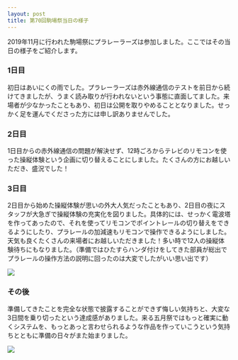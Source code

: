 ```yaml
---
layout: post
title: 第70回駒場祭当日の様子
---
```


2019年11月に行われた駒場祭にプラレーラーズは参加しました。ここではその当日の様子をご紹介します。

### 1日目

初日はあいにくの雨でした。プラレーラーズは赤外線通信のテストを前日から続けてきましたが、うまく読み取りが行われないという事態に直面してました。来場者が少なかったこともあり、初日は公開を取りやめることとなりました。せっかく足を運んでくださった方には申し訳ありませんでした。

### 2日目

1日目からの赤外線通信の問題が解決せず、12時ごろからテレビのリモコンを使った操縦体験という企画に切り替えることにしました。たくさんの方にお越しいただき、盛況でした！

### 3日目

2日目から始めた操縦体験が思いの外大人気だったこともあり、2日目の夜にスタッフが大急ぎで操縦体験の充実化を図りました。具体的には、せっかく電波塔を作ってあったので、それを使ってリモコンでポイントレールの切り替えをできるようにしたり、プラレールの加減速もリモコンで操作できるようにしました。天気も良くたくさんの来場者にお越しいただきました！多い時で12人の操縦体験待ちにもなりました。（準備ではひたすらハンダ付けをしてきた部員が総出でプラレールの操作方法の説明に回ったのは大変でしたがいい思い出です）

![](https://drive.google.com/thumbnail?id=1JQL4vLLb6rmNjv1aoWeB5Pd-J1CKooY5&sz=w1200-h900)

### その後

準備してきたことを完全な状態で披露することができず悔しい気持ちと、大変な3日間を乗り切ったという達成感がありました。来る五月祭ではもっと確実に動くシステムを、もっとあっと言わせられるような作品を作っていこうという気持ちとともに準備の日々がまた始まりました。

![](https://drive.google.com/thumbnail?id=1_LgxHQ_QlYjCCAu9yvdbnSCagtEsGGed&sz=w1200-h900)

